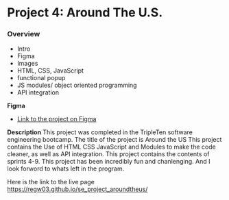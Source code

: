 # Project 4: Around The U.S.

### Overview  

* Intro  
* Figma  
* Images  
* HTML, CSS, JavaScript
* functional popup 
* JS modules/ object oriented programming
* API integration
  
**Figma**  
  
* [Link to the project on Figma](https://www.figma.com/file/ii4xxsJ0ghevUOcssTlHZv/Sprint-3%3A-Around-the-US?node-id=0%3A1)  

**Description**
This project was completed in the TripleTen software engineering bootcamp. The title of the project is Around the US
This project contains the Use of HTML CSS JavaScript and Modules to make the code cleaner, as well as API integration. This project contains the contents of sprints 4-9. This project has been incredibly fun and chanlenging. And I look forword to whats left in the program. 
 
 Here is the link to the live page https://regw03.github.io/se_project_aroundtheus/ 
